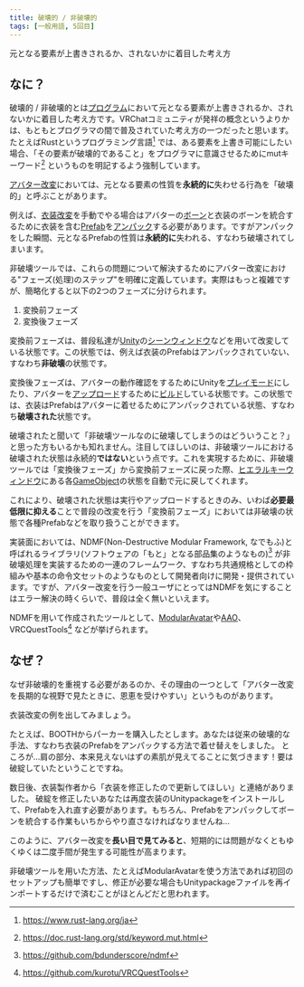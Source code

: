 ```yaml
---
title: 破壊的 / 非破壊的
tags: [一般用語, 5回目]
---
```


元となる要素が上書きされるか、されないかに着目した考え方

## なに？

破壊的 / 非破壊的とは[プログラム](/docs/索引/は行/プログラム)において元となる要素が上書きされるか、されないかに着目した考え方です。VRChatコミュニティが発祥の概念というよりかは、もともとプログラマの間で普及されていた考え方の一つだったと思います。
たとえばRustというプログラミング言語[^1] では、ある要素を上書き可能にしたい場合、「その要素が破壊的であること」をプログラマに意識させるためにmutキーワード[^2] というものを明記するよう強制しています。

[アバター改変](/docs/索引/あ行/アバター改変)においては、元となる要素の性質を**永続的に**失わせる行為を「破壊的」と呼ぶことがあります。

例えば、[衣装改変](/docs/索引/あ行/衣装改変)を手動でやる場合はアバターの[ボーン](/docs/索引/ABC/Bone)と衣装のボーンを統合するために衣装を含む[Prefab](/docs/索引/PQR/Prefab)を[アンパック](/docs/索引/STU/Unpack-Prefab)する必要があります。ですがアンパックをした瞬間、元となるPrefabの性質は**永続的に**失われる、すなわち破壊されてしまいます。

非破壊ツールでは、これらの問題について解決するためにアバター改変における"フェーズ(処理)のステップ"を明確に定義しています。実際はもっと複雑ですが、簡略化すると以下の2つのフェーズに分けられます。

1. 変換前フェーズ
2. 変換後フェーズ

変換前フェーズは、普段私達が[Unity](/docs/索引/STU/Unity)の[シーンウィンドウ](/docs/索引/STU/Scene-Window)などを用いて改変している状態です。この状態では、例えば衣装のPrefabはアンパックされていない、すなわち**非破壊**の状態です。

変換後フェーズは、アバターの動作確認をするためにUnityを[プレイモード](/docs/索引/PQR/Play-Mode)にしたり、アバターを[アップロード](/docs/索引/あ行/アップロード)するために[ビルド](/docs/索引/ABC/Build)している状態です。この状態では、衣装はPrefabはアバターに着せるためにアンパックされている状態、すなわち**破壊された**状態です。

破壊されたと聞いて「非破壊ツールなのに破壊してしまうのはどういうこと？」と思った方もいるかも知れません。注目してほしいのは、非破壊ツールにおける破壊された状態は永続的**ではない**という点です。これを実現するために、非破壊ツールでは「変換後フェーズ」から変換前フェーズに戻った際、[ヒエラルキーウィンドウ](/docs/索引/GHI/Hierarchyウィンドウ)にある各[GameObject](/docs/索引/GHI/GameObject)の状態を自動で元に戻してくれます。

これにより、破壊された状態は実行やアップロードするときのみ、いわば**必要最低限に抑える**ことで普段の改変を行う「変換前フェーズ」においては非破壊の状態で各種Prefabなどを取り扱うことができます。

実装面においては、NDMF(Non-Destructive Modular Framework, なでもふ)と呼ばれるライブラリ(ソフトウェアの「もと」となる部品集のようなもの)[^3] が非破壊処理を実装するための一連のフレームワーク、すなわち共通規格としての枠組みや基本の命令文セットのようなものとして開発者向けに開発・提供されています。ですが、アバター改変を行う一般ユーザにとってはNDMFを気にすることはエラー解決の時くらいで、普段は全く無いといえます。

NDMFを用いて作成されたツールとして、[ModularAvatar](/docs/索引/MNO/ModularAvatar)や[AAO](/docs/索引/ABC/AAO-AvatarOptimizer)、VRCQuestTools[^4] などが挙げられます。

## なぜ？

なぜ非破壊的を重視する必要があるのか、その理由の一つとして「アバター改変を長期的な視野で見たときに、恩恵を受けやすい」というものがあります。

衣装改変の例を出してみましょう。

たとえば、BOOTHからパーカーを購入したとします。あなたは従来の破壊的な手法、すなわち衣装のPrefabをアンパックする方法で着せ替えをしました。
ところが…肩の部分、本来見えないはずの素肌が見えてることに気づきます！要は破綻していたということですね。

数日後、衣装製作者から「衣装を修正したので更新してほしい」と連絡がありました。
破綻を修正したいあなたは再度衣装のUnitypackageをインストールして、Prefabを入れ直す必要があります。もちろん、Prefabをアンパックしてボーンを統合する作業もいちからやり直さなければなりませんね…

このように、アバター改変を**長い目で見てみると**、短期的には問題がなくともゆくゆくは二度手間が発生する可能性が高まります。

非破壊ツールを用いた方法、たとえばModularAvatarを使う方法であれば初回のセットアップも簡単ですし、修正が必要な場合もUnitypackageファイルを再インポートするだけで済むことがほとんどだと思われます。

[^1]: https://www.rust-lang.org/ja

[^2]: https://doc.rust-lang.org/std/keyword.mut.html

[^3]: https://github.com/bdunderscore/ndmf

[^4]: https://github.com/kurotu/VRCQuestTools
